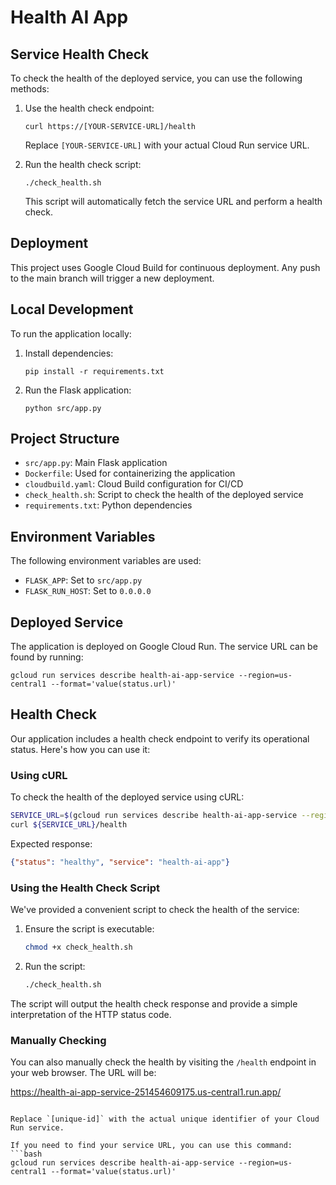 # Health AI App

## Service Health Check

To check the health of the deployed service, you can use the following methods:

1. Use the health check endpoint:
   ```
   curl https://[YOUR-SERVICE-URL]/health
   ```
   Replace `[YOUR-SERVICE-URL]` with your actual Cloud Run service URL.

2. Run the health check script:
   ```
   ./check_health.sh
   ```
   This script will automatically fetch the service URL and perform a health check.

## Deployment

This project uses Google Cloud Build for continuous deployment. Any push to the main branch will trigger a new deployment.

## Local Development

To run the application locally:

1. Install dependencies:
   ```
   pip install -r requirements.txt
   ```

2. Run the Flask application:
   ```
   python src/app.py
   ```

## Project Structure

- `src/app.py`: Main Flask application
- `Dockerfile`: Used for containerizing the application
- `cloudbuild.yaml`: Cloud Build configuration for CI/CD
- `check_health.sh`: Script to check the health of the deployed service
- `requirements.txt`: Python dependencies

## Environment Variables

The following environment variables are used:

- `FLASK_APP`: Set to `src/app.py`
- `FLASK_RUN_HOST`: Set to `0.0.0.0`

## Deployed Service

The application is deployed on Google Cloud Run. The service URL can be found by running:

```
gcloud run services describe health-ai-app-service --region=us-central1 --format='value(status.url)'
```

## Health Check

Our application includes a health check endpoint to verify its operational status. Here's how you can use it:

### Using cURL

To check the health of the deployed service using cURL:

```bash
SERVICE_URL=$(gcloud run services describe health-ai-app-service --region=us-central1 --format='value(status.url)')
curl ${SERVICE_URL}/health
```

Expected response:
```json
{"status": "healthy", "service": "health-ai-app"}
```

### Using the Health Check Script

We've provided a convenient script to check the health of the service:

1. Ensure the script is executable:
   ```bash
   chmod +x check_health.sh
   ```

2. Run the script:
   ```bash
   ./check_health.sh
   ```

The script will output the health check response and provide a simple interpretation of the HTTP status code.

### Manually Checking

You can also manually check the health by visiting the `/health` endpoint in your web browser. The URL will be:



https://health-ai-app-service-251454609175.us-central1.run.app/
```

Replace `[unique-id]` with the actual unique identifier of your Cloud Run service.

If you need to find your service URL, you can use this command:
```bash
gcloud run services describe health-ai-app-service --region=us-central1 --format='value(status.url)'
```